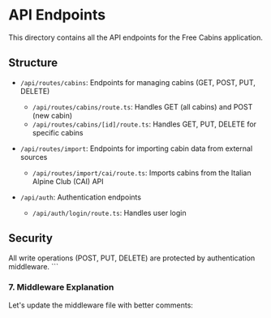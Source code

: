 # API Endpoints

This directory contains all the API endpoints for the Free Cabins application.

## Structure

- `/api/routes/cabins`: Endpoints for managing cabins (GET, POST, PUT, DELETE)
  - `/api/routes/cabins/route.ts`: Handles GET (all cabins) and POST (new cabin)
  - `/api/routes/cabins/[id]/route.ts`: Handles GET, PUT, DELETE for specific cabins

- `/api/routes/import`: Endpoints for importing cabin data from external sources
  - `/api/routes/import/cai/route.ts`: Imports cabins from the Italian Alpine Club (CAI) API

- `/api/auth`: Authentication endpoints
  - `/api/auth/login/route.ts`: Handles user login

## Security

All write operations (POST, PUT, DELETE) are protected by authentication middleware.
\`\`\`

### 7. Middleware Explanation

Let's update the middleware file with better comments:
